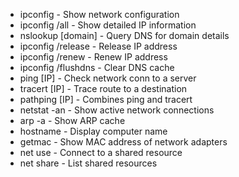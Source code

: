 - ipconfig              - Show network configuration
- ipconfig /all         - Show detailed IP information
- nslookup [domain]     - Query DNS for domain details
- ipconfig /release     - Release IP address
- ipconfig /renew       - Renew IP address
- ipconfig /flushdns    - Clear DNS cache
- ping [IP]             - Check network conn to a server
- tracert [IP]          - Trace route to a destination
- pathping [IP]         - Combines ping and tracert
- netstat -an           - Show active network connections
- arp -a                - Show ARP cache
- hostname              - Display computer name
- getmac                - Show MAC address of network adapters
- net use               - Connect to a shared resource
- net share             - List shared resources

